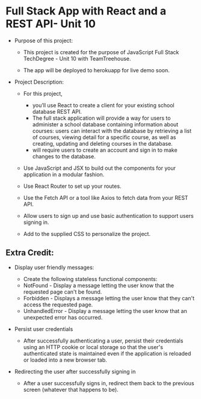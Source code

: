 # Full Stack App with React and a REST API- Unit 10

- Purpose of this project: 

  - This project is created for the purpose of JavaScript Full Stack TechDegree - Unit 10 with TeamTreehouse. 
  
  - The app will be deployed to herokuapp for live demo soon.
  
  
- Project Description:
  - For this project, 
    - you’ll use React to create a client for your existing school database REST API. 
    - The full stack application will provide a way for users to administer a school database containing information 
    about courses: users can interact with the database by retrieving a list of courses, viewing detail for a specific course, 
    as well as creating, updating and deleting courses in the database.
    - will require users to create an account and sign in to make changes to the database.
    
  - Use JavaScript and JSX to build out the components for your application in a modular fashion.
  - Use React Router to set up your routes.
  -  Use the Fetch API or a tool like Axios to fetch data from your REST API.
  -  Allow users to sign up and use basic authentication to support users signing in.
  -  Add to the supplied CSS to personalize the project.
  

Extra Credit:
-
- Display user friendly messages:
    - Create the following stateless functional components:
    -   NotFound - Display a message letting the user know that the requested page can't be found.
    -  Forbidden - Displays a message letting the user know that they can't access the requested page.
    -  UnhandledError - Display a message letting the user know that an unexpected error has occurred.

- Persist user credentials
  - After successfully authenticating a user, persist their credentials using an HTTP cookie or local storage so that the user's 
  authenticated state is maintained even if the application is reloaded or loaded into a new browser tab.
  
- Redirecting the user after successfully signing in
    - After a user successfully signs in, redirect them back to the previous screen (whatever that happens to be).

